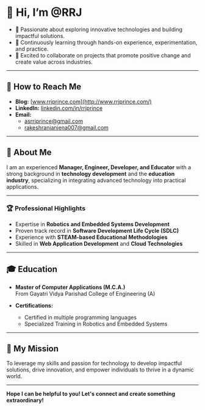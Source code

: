 # 👋 Hi, I’m @RRJ  

- 👀 Passionate about exploring innovative technologies and building impactful solutions.  
- 🌱 Continuously learning through hands-on experience, experimentation, and practice.  
- 💞️ Excited to collaborate on projects that promote positive change and create value across industries.  

---

## 🔗 How to Reach Me  
- **Blog:** [www.rrjprince.com](http://www.rrjprince.com/)  
- **LinkedIn:** [linkedin.com/in/rrjprince](https://www.linkedin.com/in/rrjprince/)  
- **Email:**  
  - [asrrjprince@gmail.com](mailto:asrrjprince@gmail.com)  
  - [rakeshranjanjena007@gmail.com](mailto:rakeshranjanjena007@gmail.com)  

---

## 📜 About Me  

I am an experienced **Manager, Engineer, Developer, and Educator** with a strong background in **technology development** and the **education industry**, specializing in integrating advanced technology into practical applications.  

---

### 🏆 Professional Highlights  
- Expertise in **Robotics and Embedded Systems Development**  
- Proven track record in **Software Development Life Cycle (SDLC)**  
- Experience with **STEAM-based Educational Methodologies**  
- Skilled in **Web Application Development** and **Cloud Technologies**  

---

## 🎓 Education  

- **Master of Computer Applications (M.C.A.)**   
  From Gayatri Vidya Parishad College of Engineering (A)  

- **Certifications:**  
  - Certified in multiple programming languages  
  - Specialized Training in Robotics and Embedded Systems  

---

## 🌟 My Mission  

To leverage my skills and passion for technology to develop impactful solutions, drive innovation, and empower individuals to thrive in a dynamic world.  

---

**Hope I can be helpful to you! Let's connect and create something extraordinary!**  

